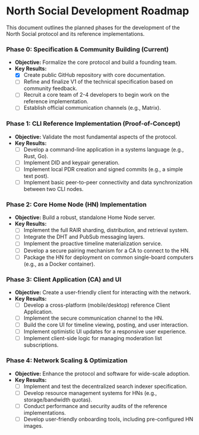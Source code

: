 # North Social Development Roadmap

This document outlines the planned phases for the development of the North Social protocol and its reference implementations.

### Phase 0: Specification & Community Building (Current)

*   **Objective:** Formalize the core protocol and build a founding team.
*   **Key Results:**
    *   [x] Create public GitHub repository with core documentation.
    *   [ ] Refine and finalize V1 of the technical specification based on community feedback.
    *   [ ] Recruit a core team of 2-4 developers to begin work on the reference implementation.
    *   [ ] Establish official communication channels (e.g., Matrix).

### Phase 1: CLI Reference Implementation (Proof-of-Concept)

*   **Objective:** Validate the most fundamental aspects of the protocol.
*   **Key Results:**
    *   [ ] Develop a command-line application in a systems language (e.g., Rust, Go).
    *   [ ] Implement DID and keypair generation.
    *   [ ] Implement local PDR creation and signed commits (e.g., a simple text post).
    *   [ ] Implement basic peer-to-peer connectivity and data synchronization between two CLI nodes.

### Phase 2: Core Home Node (HN) Implementation

*   **Objective:** Build a robust, standalone Home Node server.
*   **Key Results:**
    *   [ ] Implement the full RAIR sharding, distribution, and retrieval system.
    *   [ ] Integrate the DHT and PubSub messaging layers.
    *   [ ] Implement the proactive timeline materialization service.
    *   [ ] Develop a secure pairing mechanism for a CA to connect to the HN.
    *   [ ] Package the HN for deployment on common single-board computers (e.g., as a Docker container).

### Phase 3: Client Application (CA) and UI

*   **Objective:** Create a user-friendly client for interacting with the network.
*   **Key Results:**
    *   [ ] Develop a cross-platform (mobile/desktop) reference Client Application.
    *   [ ] Implement the secure communication channel to the HN.
    *   [ ] Build the core UI for timeline viewing, posting, and user interaction.
    *   [ ] Implement optimistic UI updates for a responsive user experience.
    *   [ ] Implement client-side logic for managing moderation list subscriptions.

### Phase 4: Network Scaling & Optimization

*   **Objective:** Enhance the protocol and software for wide-scale adoption.
*   **Key Results:**
    *   [ ] Implement and test the decentralized search indexer specification.
    *   [ ] Develop resource management systems for HNs (e.g., storage/bandwidth quotas).
    *   [ ] Conduct performance and security audits of the reference implementations.
    *   [ ] Develop user-friendly onboarding tools, including pre-configured HN images.
